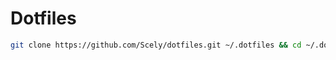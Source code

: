 # Dotfiles

``` bash
git clone https://github.com/Scely/dotfiles.git ~/.dotfiles && cd ~/.dotfiles && ./scripts/save.sh && cd -
```

